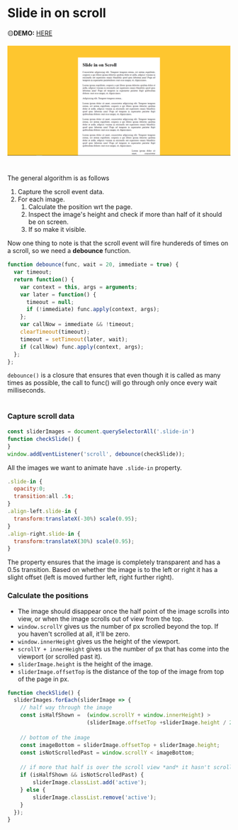 # Slide in on scroll
🟡**DEMO:** [HERE](https://mitzelldone.github.io/JavaScript30/The%2030%20Projects/13%20-%20Slide%20in%20on%20Scroll/index.html)

![demo](https://github.com/Mitzelldone/JavaScript30/blob/main/The%2030%20Projects/images/13.demo.PNG)
#
The general algorithm is as follows

1. Capture the scroll event data.
2. For each image.
   1. Calculate the position wrt the page.
   1. Inspect the image's height and check if more than half of it should be on screen.
   1. If so make it visible.
  
Now one thing to note is that the scroll event will fire hundereds of times on a scroll, so we need a **debounce** function.
```JavaScript
function debounce(func, wait = 20, immediate = true) {
  var timeout;
  return function() {
    var context = this, args = arguments;
    var later = function() {
      timeout = null;
      if (!immediate) func.apply(context, args);
    };
    var callNow = immediate && !timeout;
    clearTimeout(timeout);
    timeout = setTimeout(later, wait);
    if (callNow) func.apply(context, args);
  };
};
```
`debounce()` is a closure that ensures that even though it is called as many times as possible, the call to func() will go through only once every wait milliseconds.
#

### Capture scroll data
```JavaScript
const sliderImages = document.querySelectorAll('.slide-in')
function checkSlide() {
}
window.addEventListener('scroll', debounce(checkSlide));
```
All the images we want to animate have `.slide-in` property.
```JavaScript
.slide-in {
  opacity:0;
  transition:all .5s;
}
.align-left.slide-in {
  transform:translateX(-30%) scale(0.95);
}
.align-right.slide-in {
  transform:translateX(30%) scale(0.95);
}
```
The property ensures that the image is completely transparent and has a 0.5s transition. Based on whether the image is to the left or right it has a slight offset (left is moved further left, right further right).

### Calculate the positions
- The image should disappear once the half point of the image scrolls into view, or when the image scrolls out of view from the top.
- `window.scrollY` gives us the number of px scrolled beyond the top. If you haven't scrolled at all, it'll be zero. 
- `window.innerHeight` gives us the height of the viewport. 
- `scrollY + innerHeight` gives us the number of px that has come into the viewport (or scrolled past it).
- `sliderImage.height` is the height of the image.
- `sliderImage.offsetTop` is the distance of the top of the image from top of the page in px.

```JavaScript
function checkSlide() {
  sliderImages.forEach(sliderImage => {
    // half way through the image
    const isHalfShown =  (window.scrollY + window.innerHeight) > 
                         (sliderImage.offsetTop +sliderImage.height / 2);

    // bottom of the image
    const imageBottom = sliderImage.offsetTop + sliderImage.height;
    const isNotScrolledPast = window.scrollY < imageBottom;

    // if more that half is over the scroll view *and* it hasn't scrolled out of view
    if (isHalfShown && isNotScrolledPast) {
        sliderImage.classList.add('active');
    } else {
        sliderImage.classList.remove('active');
    }
  });
}
```
